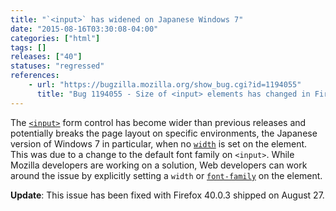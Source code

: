 ```yaml
---
title: "`<input>` has widened on Japanese Windows 7"
date: "2015-08-16T03:30:08-04:00"
categories: ["html"]
tags: []
releases: ["40"]
statuses: "regressed"
references:
    - url: "https://bugzilla.mozilla.org/show_bug.cgi?id=1194055"
      title: "Bug 1194055 - Size of <input> elements has changed in Firefox 40"
---
```

The [`<input>`](https://developer.mozilla.org/docs/Web/HTML/Element/input) form control has become wider than previous releases and potentially breaks the page layout on specific environments, the Japanese version of Windows 7 in particular, when no [`width`](https://developer.mozilla.org/docs/Web/CSS/width) is set on the element. This was due to a change to the default font family on `<input>`. While Mozilla developers are working on a solution, Web developers can work around the issue by explicitly setting a `width` or [`font-family`](https://developer.mozilla.org/docs/Web/CSS/font-family) on the element.

**Update**: This issue has been fixed with Firefox 40.0.3 shipped on <time datetime="2015-08-27">August 27</time>.
